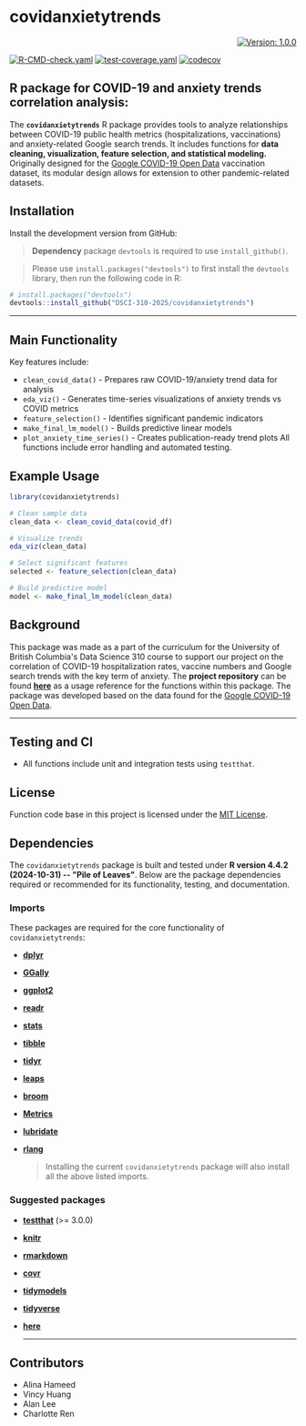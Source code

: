 # **covidanxietytrends**
<div style="text-align: right;">
  <a href="https://github.com/yvinc/covidanxietytrends/releases">
    <img src="https://img.shields.io/badge/version-1.0.0-blue" alt="Version: 1.0.0">
  </a>
</div>

[![R-CMD-check.yaml](https://github.com/DSCI-310-2025/covidanxietytrends/actions/workflows/R-CMD-check.yaml/badge.svg)](https://github.com/DSCI-310-2025/covidanxietytrends/actions/workflows/R-CMD-check.yaml) [![test-coverage.yaml](https://github.com/DSCI-310-2025/covidanxietytrends/actions/workflows/test-coverage.yaml/badge.svg)](https://github.com/DSCI-310-2025/covidanxietytrends/actions/workflows/test-coverage.yaml) [![codecov](https://codecov.io/gh/DSCI-310-2025/covidanxietytrends/graph/badge.svg?token=QU0JQ90FKB)](https://codecov.io/gh/DSCI-310-2025/covidanxietytrends)

## R package for COVID-19 and anxiety trends correlation analysis:

The **`covidanxietytrends`** R package provides tools to analyze relationships between COVID-19 public health metrics (hospitalizations, vaccinations) and anxiety-related Google search trends. It includes functions for **data cleaning, visualization, feature selection, and statistical modeling.** Originally designed for the [Google COVID-19 Open Data](https://github.com/GoogleCloudPlatform/covid-19-open-data/blob/main/docs/table-vaccinations.md) vaccination dataset, its modular design allows for extension to other pandemic-related datasets.

## Installation

Install the development version from GitHub:

> **Dependency** package `devtools` is required to use `install_github()`.

> Please use `install.packages("devtools")` to first install the `devtools` library, then run the following code in R:

``` r
# install.packages("devtools")
devtools::install_github("DSCI-310-2025/covidanxietytrends")
```

------------------------------------------------------------------------

## Main Functionality

Key features include:

-   `clean_covid_data()` - Prepares raw COVID-19/anxiety trend data for analysis
-   `eda_viz()` - Generates time-series visualizations of anxiety trends vs COVID metrics
-   `feature_selection()` - Identifies significant pandemic indicators
-   `make_final_lm_model()` - Builds predictive linear models
-   `plot_anxiety_time_series()` - Creates publication-ready trend plots All functions include error handling and automated testing.

## Example Usage

``` r
library(covidanxietytrends)

# Clean sample data
clean_data <- clean_covid_data(covid_df)

# Visualize trends
eda_viz(clean_data)

# Select significant features
selected <- feature_selection(clean_data)

# Build predictive model
model <- make_final_lm_model(clean_data)
```

## Background

This package was made as a part of the curriculum for the University of British Columbia's Data Science 310 course to support our project on the correlation of COVID-19 hospitalization rates, vaccine numbers and Google search trends with the key term of anxiety. The **project repository** can be found [**here**](https://github.com/DSCI-310-2025/dsci-310-group-14) as a usage reference for the functions within this package. The package was developed based on the data found for the [Google COVID-19 Open Data](https://github.com/GoogleCloudPlatform/covid-19-open-data/blob/main/docs/table-vaccinations.md).

------------------------------------------------------------------------

## Testing and CI

-   All functions include unit and integration tests using `testthat`.

## License

Function code base in this project is licensed under the [MIT License](LICENSE.md).

## Dependencies

The `covidanxietytrends` package is built and tested under **R version 4.4.2 (2024-10-31) -- "Pile of Leaves"**. Below are the package dependencies required or recommended for its functionality, testing, and documentation.

### Imports

These packages are required for the core functionality of `covidanxietytrends`:

-   [**dplyr**](https://CRAN.R-project.org/package=dplyr)

-   [**GGally**](https://CRAN.R-project.org/package=GGally)

-   [**ggplot2**](https://CRAN.R-project.org/package=ggplot2)

-   [**readr**](https://CRAN.R-project.org/package=readr)

-   [**stats**](https://CRAN.R-project.org/package=stats)

-   [**tibble**](https://CRAN.R-project.org/package=tibble)

-   [**tidyr**](https://CRAN.R-project.org/package=tidyr)

-   [**leaps**](https://CRAN.R-project.org/package=leaps)

-   [**broom**](https://CRAN.R-project.org/package=broom)

-   [**Metrics**](https://CRAN.R-project.org/package=Metrics)

-   [**lubridate**](https://CRAN.R-project.org/package=lubridate)

-   [**rlang**](https://CRAN.R-project.org/package=rlang)

    > Installing the current `covidanxietytrends` package will also install all the above listed imports.

### Suggested packages

-   [**testthat**](https://CRAN.R-project.org/package=testthat) (\>= 3.0.0)

-   [**knitr**](https://CRAN.R-project.org/package=knitr)

-   [**rmarkdown**](https://CRAN.R-project.org/package=rmarkdown)

-   [**covr**](https://CRAN.R-project.org/package=covr)

-   [**tidymodels**](https://CRAN.R-project.org/package=tidymodels)

-   [**tidyverse**](https://CRAN.R-project.org/package=tidyverse)

-   [**here**](https://CRAN.R-project.org/package=here)

    ------------------------------------------------------------------------

## Contributors

-   Alina Hameed
-   Vincy Huang
-   Alan Lee
-   Charlotte Ren
